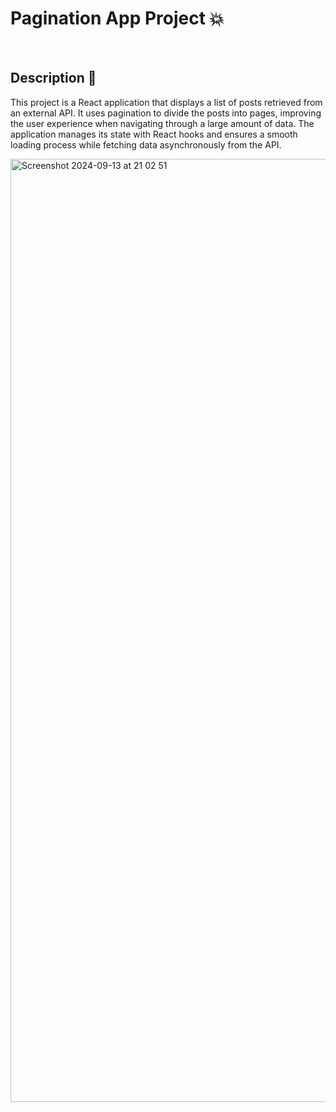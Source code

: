 # Pagination App Project 💥

<br />

## Description 💬

This project is a React application that displays a list of posts retrieved from an external API. It uses pagination to divide the posts into pages, improving the user experience when navigating through a large amount of data. The application manages its state with React hooks and ensures a smooth loading process while fetching data asynchronously from the API.

<img width="1509" alt="Screenshot 2024-09-13 at 21 02 51" src="https://github.com/user-attachments/assets/efb5be0d-b87a-49e9-90fd-501567e16686">

